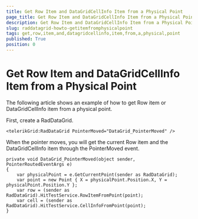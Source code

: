 ```yaml
---
title: Get Row Item and DataGridCellInfo Item from a Physical Point
page_title: Get Row Item and DataGridCellInfo Item from a Physical Point
description: Get Row Item and DataGridCellInfo Item from a Physical Point
slug: raddatagrid-howto-getitemfromphysicalpoint
tags: get,row,item,and,datagridcellinfo,item,from,a,physical,point
published: True
position: 0
---
```


# Get Row Item and DataGridCellInfo Item from a Physical Point

The following article shows an example of how to get Row item or DataGridCellInfo item from a physical point.

First, create a RadDataGrid.

	<telerikGrid:RadDataGrid PointerMoved="DataGrid_PointerMoved" />

When the pointer moves, you will get the current Row item and the DataGridCellInfo item through the PointerMoved event.

	private void DataGrid_PointerMoved(object sender, PointerRoutedEventArgs e)
	{
	    var physicalPoint = e.GetCurrentPoint(sender as RadDataGrid);
	    var point = new Point { X = physicalPoint.Position.X, Y = physicalPoint.Position.Y };
	    var row = (sender as RadDataGrid).HitTestService.RowItemFromPoint(point);
	    var cell = (sender as RadDataGrid).HitTestService.CellInfoFromPoint(point);
	}